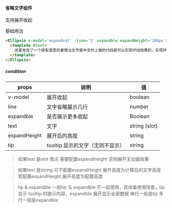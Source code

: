 #### 省略文字组件
支持展开收起

基础用法

```html
<Ellipsis v-model='expandval' :line='3' expandble expandHeight='200px'>
  <template #text>
    这里发现了一个很有意思的事情当文字是中文时上面的代码是可以实现环绕效果的，实现环绕效果发现了一个很有意思的事情，当文字是中文时，上面的代码是可以实现环绕效果的，结果如这里发现了一个很有意思的事情，当文字是中文时，上面的代码是可以实现环绕效果的
  </template>
</Ellipsis>
```

##### condition
| props  | 说明     | 值     |
| ------ | -------- | ------ |
| v-model   | 展开收起 | boolean |
| line | 文字省略展示几行 | number |
| expandble  | 是否展示更多收起 | Boolean |
| text  | 文字 | string (slot) |
| expandHeight  | 展开后的高度 | string |
| tip  | tooltip 显示的文字（无则不显示） | string |

> 如果text 是slot 情况
需要配置expandHeight   否则展开无动画效果

> 如果text 是string
可不配置expandHeight  展开高度为计算后的文字高度
若配置expandHeight    展开高度为配置高度

> tip & expandble
一般tip 与 expandble 不一起使用，具体看使用场景，tip 显示 tooltip 的提示内容，expandble 展开显示全部数据
单行一般是tip
多行一般是expandble